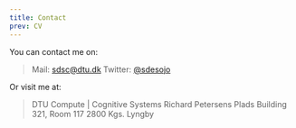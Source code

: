```yaml
---
title: Contact
prev: CV
---
```


You can contact me on:
> Mail: [sdsc@dtu.dk](mailto:sdsc@dtu.dk)
> Twitter: [@sdesojo](https://twitter.com/sdesojo)

Or visit me at:
> DTU Compute | Cognitive Systems
Richard Petersens Plads
Building 321, Room 117
2800 Kgs. Lyngby
